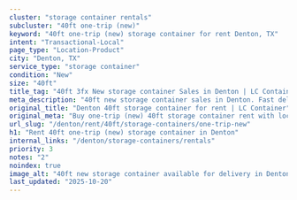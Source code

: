 ```yaml
---
cluster: "storage container rentals"
subcluster: "40ft one-trip (new)"
keyword: "40ft one-trip (new) storage container for rent Denton, TX"
intent: "Transactional-Local"
page_type: "Location-Product"
city: "Denton, TX"
service_type: "storage container"
condition: "New"
size: "40ft"
title_tag: "40ft 3fx New storage container Sales in Denton | LC Container"
meta_description: "40ft new storage container sales in Denton. Fast delivery, competitive pricing. Serving storage containers area. Quote ID: EA9. Call (214) 524-4168 for your free quote today."
original_title: "Denton 40ft storage container for rent | LC Container"
original_meta: "Buy one-trip (new) 40ft storage container rent with local delivery in Denton, TX. LC Container — local Since 2003. Request a fast quote today."
url_slug: "/denton/rent/40ft/storage-containers/one-trip-new"
h1: "Rent 40ft one-trip (new) storage container in Denton"
internal_links: "/denton/storage-containers/rentals"
priority: 3
notes: "2"
noindex: true
image_alt: "40ft new storage container available for delivery in Denton"
last_updated: "2025-10-20"
---
```


<!-- TODO: Add unique city/inventory copy, images, and internal links here. -->
